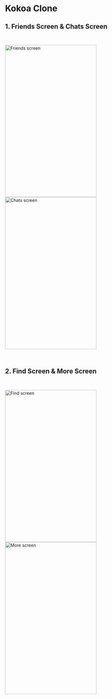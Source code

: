 # Kokoa Clone

## 1. Friends Screen & Chats Screen
<br>

<img align='left' width="300" height="500" alt="Friends screen" src="https://user-images.githubusercontent.com/87989933/156208424-c8afca38-b9e6-4958-9c1a-7d9e5593cc83.png"><img width="300" height="500" alt="Chats screen" src="https://user-images.githubusercontent.com/87989933/156208686-2b28ab9d-43ff-4811-af61-2463bae9ae4e.png">

<br>

## 2. Find Screen & More Screen
<br>

<img align='left' width="300" height="500" alt="Find screen" src="https://user-images.githubusercontent.com/87989933/156209008-818aaa1e-4958-4aff-9f99-d1ad4b7c31ab.png"><img width="300" height="500" alt="More screen" src="https://user-images.githubusercontent.com/87989933/156209126-2a8ae176-f5fa-42a2-b44e-dd3fb4653a80.png">
